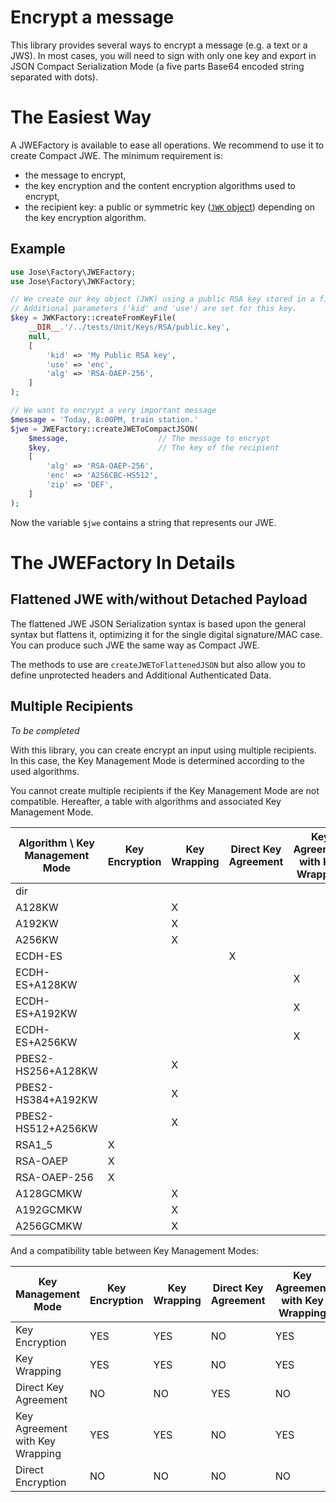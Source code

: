 Encrypt a message
=================

This library provides several ways to encrypt a message (e.g. a text or a JWS).
In most cases, you will need to sign with only one key and export in JSON Compact Serialization Mode (a five parts Base64 encoded string separated with dots).

# The Easiest Way

A JWEFactory is available to ease all operations. We recommend to use it to create Compact JWE.
The minimum requirement is:

* the message to encrypt,
* the key encryption and the content encryption algorithms used to encrypt,
* the recipient key: a public or symmetric key ([`JWK` object](../object/jwk.md)) depending on the key encryption algorithm.

Example
-------

```php
use Jose\Factory\JWEFactory;
use Jose\Factory\JWKFactory;

// We create our key object (JWK) using a public RSA key stored in a file
// Additional parameters ('kid' and 'use') are set for this key.
$key = JWKFactory::createFromKeyFile(
    __DIR__.'/../tests/Unit/Keys/RSA/public.key',
    null,
    [
        'kid' => 'My Public RSA key',
        'use' => 'enc',
        'alg' => 'RSA-OAEP-256',
    ]
);

// We want to encrypt a very important message
$message = 'Today, 8:00PM, train station.'
$jwe = JWEFactory::createJWEToCompactJSON(
    $message,                    // The message to encrypt
    $key,                        // The key of the recipient
    [
        'alg' => 'RSA-OAEP-256',
        'enc' => 'A256CBC-HS512',
        'zip' => 'DEF',
    ]
);
```

Now the variable `$jwe` contains a string that represents our JWE.

# The JWEFactory In Details

## Flattened JWE with/without Detached Payload

The flattened JWE JSON Serialization syntax is based upon the general syntax but flattens it, optimizing it for the single digital signature/MAC case.
You can produce such JWE the same way as Compact JWE.

The methods to use are `createJWEToFlattenedJSON` but also allow you to define unprotected headers and Additional Authenticated Data.

## Multiple Recipients

*To be completed*

With this library, you can create encrypt an input using multiple recipients.
In this case, the Key Management Mode is determined according to the used algorithms.

You cannot create multiple recipients if the Key Management Mode are not compatible.
Hereafter, a table with algorithms and associated Key Management Mode.

| Algorithm \ Key Management Mode | Key Encryption | Key Wrapping | Direct Key Agreement | Key Agreement with Key Wrapping | Direct Encryption |
|---------------------------------|----------------|--------------|----------------------|---------------------------------|-------------------|
| dir                             |                |              |                      |                                 |        X          |
| A128KW                          |                |      X       |                      |                                 |                   |
| A192KW                          |                |      X       |                      |                                 |                   |
| A256KW                          |                |      X       |                      |                                 |                   |
| ECDH-ES                         |                |              |         X            |                                 |                   |
| ECDH-ES+A128KW                  |                |              |                      |                X                |                   |
| ECDH-ES+A192KW                  |                |              |                      |                X                |                   |
| ECDH-ES+A256KW                  |                |              |                      |                X                |                   |
| PBES2-HS256+A128KW              |                |      X       |                      |                                 |                   |
| PBES2-HS384+A192KW              |                |      X       |                      |                                 |                   |
| PBES2-HS512+A256KW              |                |      X       |                      |                                 |                   |
| RSA1_5                          |      X         |              |                      |                                 |                   |
| RSA-OAEP                        |      X         |              |                      |                                 |                   |
| RSA-OAEP-256                    |      X         |              |                      |                                 |                   |
| A128GCMKW                       |                |      X       |                      |                                 |                   |
| A192GCMKW                       |                |      X       |                      |                                 |                   |
| A256GCMKW                       |                |      X       |                      |                                 |                   |


And a compatibility table between Key Management Modes:

|        Key Management Mode      | Key Encryption | Key Wrapping | Direct Key Agreement | Key Agreement with Key Wrapping | Direct Encryption |
|---------------------------------|----------------|--------------|----------------------|---------------------------------|-------------------|
| Key Encryption                  |     YES        |     YES      |        NO            |            YES                  |       NO          |
| Key Wrapping                    |     YES        |     YES      |        NO            |            YES                  |       NO          |
| Direct Key Agreement            |     NO         |     NO       |        YES           |            NO                   |       NO          |
| Key Agreement with Key Wrapping |     YES        |     YES      |        NO            |            YES                  |       NO          |
| Direct Encryption               |     NO         |     NO       |        NO            |            NO                   |       YES         |
